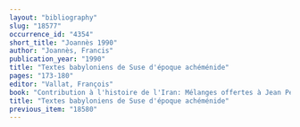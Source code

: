 ```yaml
---
layout: "bibliography"
slug: "18577"
occurrence_id: "4354"
short_title: "Joannès 1990"
author: "Joannès, Francis"
publication_year: "1990"
title: "Textes babyloniens de Suse d'époque achéménide"
pages: "173-180"
editor: "Vallat, François"
book: "Contribution à l'histoire de l'Iran: Mélanges offertes à Jean Perrot, Fs.Perrot (Paris)"
title: "Textes babyloniens de Suse d'époque achéménide"
previous_item: "18580"
---
```

